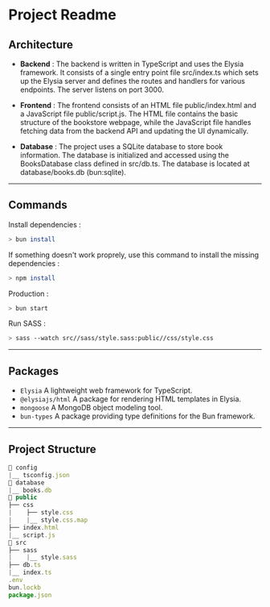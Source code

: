 # Project Readme

## Architecture

- <b>Backend</b> : The backend is written in TypeScript and uses the Elysia framework. It consists of a single entry point file src/index.ts which sets up the Elysia server and defines the routes and handlers for various endpoints. The server listens on port 3000.

- <b>Frontend</b> : The frontend consists of an HTML file public/index.html and a JavaScript file public/script.js. The HTML file contains the basic structure of the bookstore webpage, while the JavaScript file handles fetching data from the backend API and updating the UI dynamically.

- <b>Database</b> : The project uses a SQLite database to store book information. The database is initialized and accessed using the BooksDatabase class defined in src/db.ts. The database is located at database/books.db (bun:sqlite).

<hr>

## Commands

Install dependencies :

```bash
> bun install
```

If something doesn't work proprely, use this command to install the missing dependencies :

```bash
> npm install
```

Production :

```bash
> bun start
```

Run SASS :
```bash
> sass --watch src//sass/style.sass:public//css/style.css
```

<hr>

## Packages

- `Elysia` A lightweight web framework for TypeScript.
- `@elysiajs/html` A package for rendering HTML templates in Elysia.
- `mongoose` A MongoDB object modeling tool.
- `bun-types` A package providing type definitions for the Bun framework.

<hr>

## Project Structure

```js
📁 config
|__ tsconfig.json
📁 database
|__ books.db
📁 public
├── css
|    ├── style.css
|    |__ style.css.map
├── index.html
|__ script.js
📁 src
├── sass
|    |__ style.sass
├── db.ts
|__ index.ts
.env
bun.lockb
package.json
```
